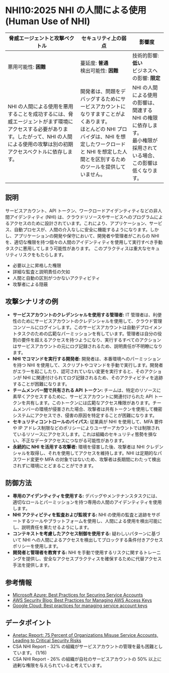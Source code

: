 # NHI10:2025 NHI の人間による使用 (Human Use of NHI)

| 脅威エージェントと攻撃ベクトル | セキュリティ上の弱点                     | 影響度                                             |
|--------------------------------|------------------------------------------|----------------------------------------------------|
| 悪用可能性: **困難**           | 蔓延度: **普通**<br>検出可能性: **困難** | 技術的影響: **低い**<br>ビジネスへの影響: **限定** |
| NHI の人間による使用を悪用することを成功するには、脅威エージェントがまず環境にアクセスする必要があります。したがって、NHI の人間による使用の攻撃は別の初期アクセスベクトルに依存します。 | 開発者は、問題をデバッグするためにサービスアカウントになりすますことがよくあります。 <br> ほとんどの NHI プロバイダは、NHI を想定したワークロードと NHI を想定した人間とを区別するためのツールを提供していません。 | NHI の人間による使用の影響は、関連する NHI の権限に依存します。 <br> 最小権限が採用されている場合、この影響は低くなります。 |

## 説明
サービスアカウント、API トークン、ワークロードアイデンティティなどの非人間アイデンティティ (NHI) は、クラウドリソースやサービスへのプログラムによるアクセスのために設計されています。これにより、アプリケーション、サービス、自動プロセスが、人間の介入なしに安全に機能するようになります。しかし、アプリケーションの開発や保守において、開発者や管理者がこれらの NHI を、適切な権限を持つ個々の人間のアイデンティティを使用して実行すべき手動タスクに悪用してしまう可能性があります。
このプラクティスは重大なセキュリティリスクをもたらします。
- 必要以上に昇格した権限
 - 詳細な監査と説明責任の欠如
 - 人間と自動の区別がつかないアクティビティ
 - 攻撃者による隠蔽


## 攻撃シナリオの例
- **サービスアカウントのクレデンシャルを使用する管理者:** IT 管理者は、利便性のためにサービスアカウントのクレデンシャルを使用して、クラウド管理コンソールにログインします。このサービスアカウントは自動デプロイメントタスクのための広範なパーミッションを有しています。管理者は自分の役割の要件を超えるアクセスを持つようになり、実行するすべてのアクションはサービスアカウントの元にログ記録されるため、説明責任が不明瞭になります。
- **NHI でコマンドを実行する開発者:** 開発者は、本番環境へのパーミッションを持つ NHI を使用して、スクリプトやコマンドを手動で実行します。開発者がエラーを起こしたり、認可されていない変更を実行すると、そのアクションが NHI に関連付けられてログ記録されるため、そのアクティビティを追跡することが困難になります。
- **チームメンバー間で共有される API トークン:** チームは、特定のリソースに素早くアクセスするために、サービスアカウントに関連付けられた API トークンを共有します。このトークンには広範なアクセス権限があります。チームメンバーの環境が侵害された場合、攻撃者は共有トークンを使用して機密システムにアクセスでき、侵害の原因を特定することが困難になります。
- **セキュリティコントロールのバイパス:** 従業員が NHI を使用して、MFA 要件や IP アドレス制限などのポリシーによりユーザーアカウントでは制限されているリソースにアクセスします。これは組織のセキュリティ態勢を損ない、不正なデータアクセスにつながる可能性があります。
- **永続的に NHI を活用する攻撃者:** 環境を侵害した後、攻撃者は NHI クレデンシャルを取得し、それを使用してアクセスを維持します。NHI は定期的なパスワード変更や MFA の対象ではないため、攻撃者は長期間にわたって検出されずに環境にとどまることができます。

## 防御方法
- **専用のアイデンティティを使用する:** デバッグやメンテナンスタスクには、適切なロールとパーミッションを持つ専用の人間のアイデンティティを使用します。
- **NHI アクティビティを監査および監視する:** NHI の使用の監査と追跡をサポートするツールやプラットフォームを使用し、人間による使用を検出可能にし、説明責任を果たせるようにします。
- **コンテキストを考慮したアクセス制御を使用する:** 疑わしいパターンに基づいて NHI への人間によるアクセスを検出してブロックする条件付きアクセスポリシーを使用します。
- **開発者と管理者を教育する:** NHI を手動で使用するリスクに関するトレーニングを提供し、安全なアクセスプラクティスを確保するために代替アクセス手法を提供します。

## 参考情報
- [Microsoft Azure: Best Practices for Securing Service Accounts](https://docs.microsoft.com/en-us/azure/security/fundamentals/service-accounts)
- [AWS Security Blog: Best Practices for Managing AWS Access Keys](https://aws.amazon.com/blogs/security/best-practices-for-managing-aws-access-keys/)
- [Google Cloud: Best practices for managing service account keys](https://cloud.google.com/iam/docs/best-practices-for-managing-service-account-keys)


## データポイント
- [Anetac Report: 75 Percent of Organizations Misuse Service Accounts, Leading to Critical Security Risks](https://cioinfluence.com/security/anetac-report-75-percent-of-organizations-misuse-service-accounts-leading-to-critical-security-risks/)
- CSA NHI Report - 32% の組織がサービスアカウントの管理を最も困難としています。 (1/16)
- CSA NHI Report - 26% の組織が自社のサービスアカウントの 50% 以上に過剰な権限を与えられていると考えています。
